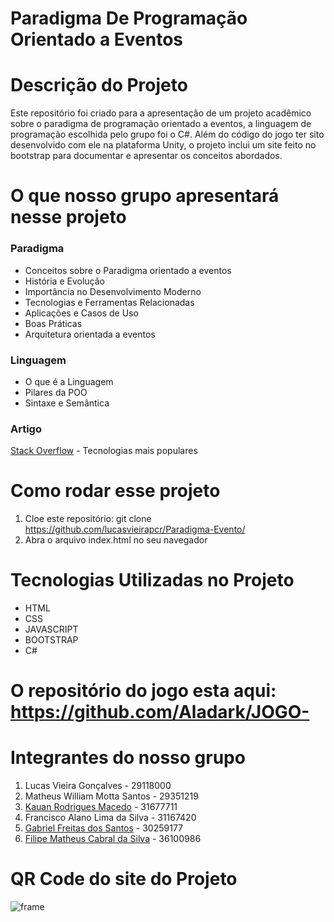 # Paradigma De Programação Orientado a Eventos

# Descrição do Projeto

Este repositório foi criado para a apresentação de um projeto acadêmico sobre o paradigma de programação orientado a eventos, a linguagem de programação escolhida pelo grupo foi o C#. Além do código do jogo ter sito desenvolvido com ele na plataforma Unity, o projeto inclui um site feito no bootstrap para documentar e apresentar os conceitos abordados.

# O que nosso grupo apresentará nesse projeto
### Paradigma
* Conceitos sobre o Paradigma orientado a eventos
* História e Evolução
* Importância no Desenvolvimento Moderno
* Tecnologias e Ferramentas Relacionadas
* Aplicações e Casos de Uso
* Boas Práticas
* Arquitetura orientada a eventos

### Linguagem
* O que é a Linguagem
* Pilares da POO
* Sintaxe e Semântica

### Artigo
[Stack Overflow](https://survey.stackoverflow.co/2024/technology/) - Tecnologias mais populares

# Como rodar esse projeto
1. Cloe este repositório: git clone https://github.com/lucasvieirapcr/Paradigma-Evento/
2. Abra o arquivo index.html no seu navegador

# Tecnologias Utilizadas no Projeto
* HTML
* CSS
* JAVASCRIPT
* BOOTSTRAP
* C#

# O repositório do jogo esta aqui: https://github.com/Aladark/JOGO-

# Integrantes do nosso grupo
1. Lucas Vieira Gonçalves - 29118000
2. Matheus William Motta Santos - 29351219 
3. [Kauan Rodrigues Macedo](https://github.com/DrOwN61) - 31677711
4. Francisco Alano Lima da Silva - 31167420
5. [Gabriel Freitas dos Santos](https://github.com/gabrifsantos) - 30259177
6. [Filipe Matheus Cabral da Silva](https://github.com/filipecab) - 36100986

# QR Code do site do Projeto
![frame](https://github.com/user-attachments/assets/d9573107-08ce-418e-a354-10da0af7d432)

